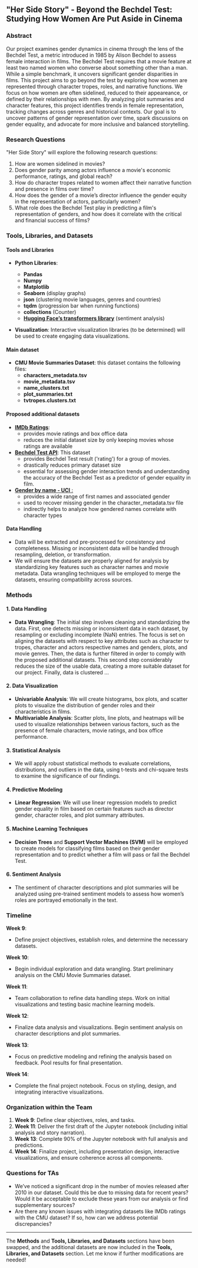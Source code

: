 ## "Her Side Story" - Beyond the Bechdel Test: Studying How Women Are Put Aside in Cinema  

### Abstract

Our project examines gender dynamics in cinema through the lens of the Bechdel Test, a metric introduced in 1985 by Alison Bechdel to assess female interaction in films. The Bechdel Test requires that a movie feature at least two named women who converse about something other than a man. While a simple benchmark, it uncovers significant gender disparities in films. This project aims to go beyond the test by exploring how women are represented through character tropes, roles, and narrative functions. We focus on how women are often sidelined, reduced to their appeareance, or defined by their relationships with men. By analyzing plot summaries and character features, this project identifies trends in female representation, tracking changes across genres and historical contexts. Our goal is to uncover patterns of gender representation over time, spark discussions on gender equality, and advocate for more inclusive and balanced storytelling.

### Research Questions

"Her Side Story" will explore the following research questions:

1. How are women sidelined in movies?
2. Does gender parity among actors influence a movie's economic performance, ratings, and global reach?
3. How do character tropes related to women affect their narrative function and presence in films over time?
4. How does the gender of a movie’s director influence the gender equity in the representation of actors, particularly women?
5. What role does the Bechdel Test play in predicting a film's representation of genders, and how does it correlate with the critical and financial success of films?

### Tools, Libraries, and Datasets

#### Tools and Libraries
- **Python Libraries**:
  - **Pandas**
  - **Numpy**
  - **Matplotlib**
  - **Seaborn** (display graphs)
  - **json** (clustering movie languages, genres and countries)
  - **tqdm** (progression bar when running functions)
  - **collections** (Counter)
  - [**Hugging Face’s transformers library**](https://huggingface.co/sentence-transformers/paraphrase-multilingual-MiniLM-L12-v2) (sentiment analysis)
  
- **Visualization**: Interactive visualization libraries (to be determined) will be used to create engaging data visualizations.

#### Main dataset
- **CMU Movie Summaries Dataset**: this dataset contains the following files:
  - **characters_metadata.tsv**  
  - **movie_metadata.tsv**  
  - **name_clusters.txt**  
  - **plot_summaries.txt**  
  - **tvtropes.clusters.txt**  

#### Proposed additional datasets
- [**IMDb Ratings**](https://datasets.imdbws.com/):
  - provides movie ratings and box office data
  - reduces the initial dataset size by only keeping movies whose ratings are available
- [**Bechdel Test API**](https://bechdeltest.com/api/v1/doc): This dataset
  - provides Bechdel Test result ('rating') for a group of movies.
  - drastically reduces primary dataset size
  - essential for assessing gender interaction trends and understanding the accuracy of the Bechdel Test as a predictor of gender equality in film.
- [**Gender by name - UCI** :](https://archive.ics.uci.edu/dataset/591/gender+by+name)
  - provides a wide range of first names and associated gender
  - used to recover missing gender in the character_metadata.tsv file
  - indirectly helps to analyze how gendered names correlate with character types

#### Data Handling
- Data will be extracted and pre-processed for consistency and completeness. Missing or inconsistent data will be handled through resampling, deletion, or transformation.
- We will ensure the datasets are properly aligned for analysis by standardizing key features such as character names and movie metadata. Data wrangling techniques will be employed to merge the datasets, ensuring compatibility across sources.

### Methods

#### 1. Data Handling
- **Data Wrangling**: The initial step involves cleaning and standardizing the data. First, one detects missing or inconsistent data in each dataset, by resampling or excluding incomplete (NaN) entries. The focus is set on aligning the datasets with respect to key attributes such as character tv tropes, character and actors respective names and genders, plots, and movie genres. Then, the data is further filtered in order to comply with the proposed additional datasets. This second step considerably reduces the size of the usable data, creating a more suitable dataset for our project. Finally, data is clustered ...

#### 2. Data Visualization
- **Univariable Analysis**: We will create histograms, box plots, and scatter plots to visualize the distribution of gender roles and their characteristics in films.
- **Multivariable Analysis**: Scatter plots, line plots, and heatmaps will be used to visualize relationships between various factors, such as the presence of female characters, movie ratings, and box office performance.

#### 3. Statistical Analysis
- We will apply robust statistical methods to evaluate correlations, distributions, and outliers in the data, using t-tests and chi-square tests to examine the significance of our findings.

#### 4. Predictive Modeling
- **Linear Regression**: We will use linear regression models to predict gender equality in film based on certain features such as director gender, character roles, and plot summary attributes.

#### 5. Machine Learning Techniques
- **Decision Trees** and **Support Vector Machines (SVM)** will be employed to create models for classifying films based on their gender representation and to predict whether a film will pass or fail the Bechdel Test.

#### 6. Sentiment Analysis
- The sentiment of character descriptions and plot summaries will be analyzed using pre-trained sentiment models to assess how women’s roles are portrayed emotionally in the text.

### Timeline

**Week 9**:  
- Define project objectives, establish roles, and determine the necessary datasets.

**Week 10**:  
- Begin individual exploration and data wrangling. Start preliminary analysis on the CMU Movie Summaries dataset.

**Week 11**:  
- Team collaboration to refine data handling steps. Work on initial visualizations and testing basic machine learning models.

**Week 12**:  
- Finalize data analysis and visualizations. Begin sentiment analysis on character descriptions and plot summaries.

**Week 13**:  
- Focus on predictive modeling and refining the analysis based on feedback. Pool results for final presentation.

**Week 14**:  
- Complete the final project notebook. Focus on styling, design, and integrating interactive visualizations.

### Organization within the Team

1. **Week 9**: Define clear objectives, roles, and tasks.
2. **Week 11**: Deliver the first draft of the Jupyter notebook (including initial analysis and story narration).
3. **Week 13**: Complete 90% of the Jupyter notebook with full analysis and predictions.
4. **Week 14**: Finalize project, including presentation design, interactive visualizations, and ensure coherence across all components.

### Questions for TAs

- We’ve noticed a significant drop in the number of movies released after 2010 in our dataset. Could this be due to missing data for recent years? Would it be acceptable to exclude these years from our analysis or find supplementary sources?
- Are there any known issues with integrating datasets like IMDb ratings with the CMU dataset? If so, how can we address potential discrepancies?

---

The **Methods** and **Tools, Libraries, and Datasets** sections have been swapped, and the additional datasets are now included in the **Tools, Libraries, and Datasets** section. Let me know if further modifications are needed!

